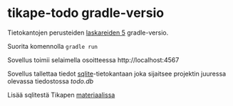# tikape-todo gradle-versio

Tietokantojen perusteiden [laskareiden 5](https://docs.google.com/document/d/1OtE38kOP97TaDYmeIoF-YlcXzf-21uMcEfSk1gE6bAs/edit) gradle-versio.

Suorita komennolla <code>gradle run</code>

Sovellus toimii selaimella osoitteessa http://localhost:4567

Sovellus tallettaa tiedot [sqlite](https://sqlite.org)-tietokantaan joka sijaitsee projektin juuressa olevassa tiedostossa _todo.db_

Lisää sqlitestä Tikapen [materiaalissa](https://tietokantojen-perusteet.github.io)